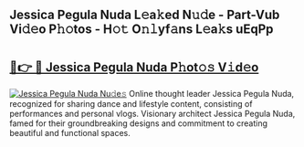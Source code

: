 ## Jessica Pegula Nuda L𝚎a𝚔ed N𝚞𝚍e - Part-Vub Vi𝚍𝚎o P𝚑𝚘tos - H𝚘𝚝 O𝚗𝚕yf𝚊ns L𝚎a𝚔s uEqPp

# <h2><a href="http://kf0isgp.oniu.top/?m=Jessica+Pegula+Nuda">🔗👉 🔴 Jessica Pegula Nuda P𝚑ot𝚘𝚜 V𝚒d𝚎o</a></h2>

[![Jessica Pegula Nuda Nu𝚍e𝚜](https://i.imgur.com/0qMVB7G.gif)](http://kf0isgp.oniu.top/?m=Jessica+Pegula+Nuda)
Online thought leader Jessica Pegula Nuda, recognized for sharing dance and lifestyle content, consisting of performances and personal vlogs. Visionary architect Jessica Pegula Nuda, famed for their groundbreaking designs and commitment to creating beautiful and functional spaces.  
